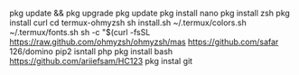 pkg update && pkg upgrade
pkg update
pkg install nano
pkg install zsh
pkg install curl
cd termux-ohmyzsh
sh install.sh
~/.termux/colors.sh
~/.termux/fonts.sh
sh -c "$(curl -fsSL https://raw.github.com/ohmyzsh/ohmyzsh/mas
https://github.com/safar 126/domino
pip2 isntall php
pkg install bash
https://github.com/ariiefsam/HC123
pkg instal git
